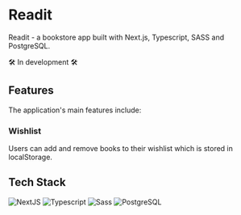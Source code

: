 # Readit

Readit - a bookstore app built with Next.js, Typescript, SASS and PostgreSQL.

🛠️ In development 🛠️

## Features

The application's main features include:

### Wishlist

Users can add and remove books to their wishlist which is stored in localStorage.

## Tech Stack

![NextJS](https://img.shields.io/badge/Next.js-000000.svg?style=for-the-badge&logo=nextdotjs&logoColor=white)
![Typescript](https://img.shields.io/badge/TypeScript-3178C6.svg?style=for-the-badge&logo=TypeScript&logoColor=white)
![Sass](https://img.shields.io/badge/Sass-CC6699.svg?style=for-the-badge&logo=Sass&logoColor=white)
![PostgreSQL](https://img.shields.io/badge/PostgreSQL-316192?style=for-the-badge&logo=postgresql&logoColor=white)
